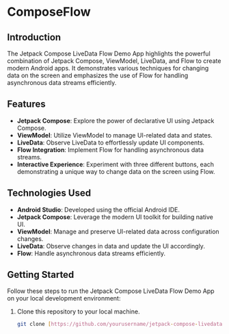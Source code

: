 # ComposeFlow

## Introduction

The Jetpack Compose LiveData Flow Demo App highlights the powerful combination of Jetpack Compose, ViewModel, LiveData, and Flow to create modern Android apps. It demonstrates various techniques for changing data on the screen and emphasizes the use of Flow for handling asynchronous data streams efficiently.

## Features

- **Jetpack Compose**: Explore the power of declarative UI using Jetpack Compose.
- **ViewModel**: Utilize ViewModel to manage UI-related data and states.
- **LiveData**: Observe LiveData to effortlessly update UI components.
- **Flow Integration**: Implement Flow for handling asynchronous data streams.
- **Interactive Experience**: Experiment with three different buttons, each demonstrating a unique way to change data on the screen using Flow.

## Technologies Used

- **Android Studio**: Developed using the official Android IDE.
- **Jetpack Compose**: Leverage the modern UI toolkit for building native UI.
- **ViewModel**: Manage and preserve UI-related data across configuration changes.
- **LiveData**: Observe changes in data and update the UI accordingly.
- **Flow**: Handle asynchronous data streams efficiently.

## Getting Started

Follow these steps to run the Jetpack Compose LiveData Flow Demo App on your local development environment:

1. Clone this repository to your local machine.

   ```bash
   git clone [https://github.com/yourusername/jetpack-compose-livedata-flow-demo.git](https://github.com/tamerlankayak/ComposeFlow.git)https://github.com/tamerlankayak/ComposeFlow.git
